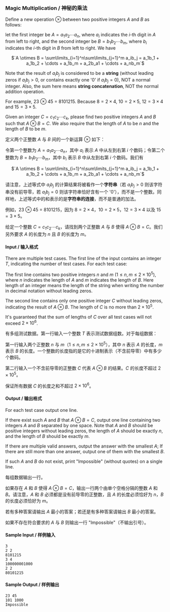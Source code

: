 ### Magic Multiplication / 神秘的乘法

Define a new operation $`\otimes`$ between two positive integers $`A`$ and $`B`$ as follows:

let the first integer be $`A = a_1a_2 \cdots a_n`$, where $`a_i`$ indicates the $`i`$-th digit in $`A`$ from left to right, and the second integer be $`B = b_1b_2 \cdots b_m`$, where $`b_i`$ indicates the $`i`$-th digit in $`B`$ from left to right. We have

<center>
$`A \otimes B = \sum\limits_{i=1}^n\sum\limits_{j=1}^m a_ib_j = a_1b_1 + a_1b_2 + \cdots + a_1b_m + a_2b_a1 + \cdots + a_nb_m`$
</center>

Note that the result of $`a_ib_j`$ is considered to be a **string** (without leading zeros if $`a_ib_j > 0`$, or contains exactly one '0' if $`a_ib_j = 0`$), NOT a normal integer. Also, the sum here means **string concatenation**, NOT the normal addition operation.

For example, 23 $`\otimes`$ 45 = 8101215. Because $`8=2 \times 4`$, $`10=2 \times 5`$, $`12=3 \times 4`$ and $`15=3 \times 5`$.

Given an integer $`C = c_1c_2\cdots c_k`$, please find two positive integers $`A`$ and $`B`$ such that $`A \otimes B = C`$. We also require that the length of $`A`$ to be $`n`$ and the length of $`B`$ to be $`m`$.

定义两个正整数 $`A`$ 与 $`B`$ 间的一个新运算 $`\otimes`$ 如下：

令第一个整数为 $`A = a_1a_2 \cdots a_n`$，其中 $`a_i`$ 表示 $`A`$ 中从左到右第 $`i`$ 个数码；令第二个整数为 $`B = b_1b_2 \cdots b_m`$，其中 $`b_i`$ 表示 $`B`$ 中从左到右第 $`i`$ 个数码。我们有

<center>
$`A \otimes B = \sum\limits_{i=1}^n\sum\limits_{j=1}^m a_ib_j = a_1b_1 + a_1b_2 + \cdots + a_1b_m + a_2b_a1 + \cdots + a_nb_m`$
</center>

请注意，上述等式中 $`a_ib_j`$ 的计算结果将被看作一个**字符串**（若 $`a_ib_j > 0`$ 则该字符串没有前导零，若 $`a_ib_j = 0`$ 则该字符串恰好含有一个 '0'），而不是一个整数。同样地，上述等式中的和表示的是**字符串的连接**，而不是普通的加法。

例如，23 $`\otimes`$ 45 = 8101215，因为 $`8=2 \times 4`$，$`10=2 \times 5`$，$`12=3 \times 4`$ 以及 $`15=3 \times 5`$。

给定一个整数 $`C = c_1c_2\cdots c_k`$，请找到两个正整数 $`A`$ 与 $`B`$ 使得 $`A \otimes B = C`$。我们另外要求 $`A`$ 的长度为 $`n`$ 且 $`B`$ 的长度为 $`m`$。

#### Input / 输入格式

There are multiple test cases. The first line of the input contains an integer $`T`$, indicating the number of test cases. For each test case:

The first line contains two positive integers $`n`$ and $`m`$ ($`1 \le n, m \le 2 \times 10^5`$), where $`n`$ indicates the length of $`A`$ and $`m`$ indicates the length of $`B`$. Here length of an integer means the length of the string when writing the number in decimal notation without leading zeros.

The second line contains only one positive integer $`C`$ without leading zeros, indicating the result of $`A \otimes B`$. The length of $`C`$ is no more than $`2 \times 10^5`$.

It's guaranteed that the sum of lengths of $`C`$ over all test cases will not exceed $`2 \times 10^6`$.

有多组测试数据。第一行输入一个整数 $`T`$ 表示测试数据组数。对于每组数据：

第一行输入两个正整数 $`n`$ 与 $`m`$（$`1 \le n, m \le 2 \times 10^5`$），其中 $`n`$ 表示 $`A`$ 的长度，$`m`$ 表示 $`B`$ 的长度。一个整数的长度指的是它的十进制表示（不含前导零）中有多少个数码。

第二行输入一个不含前导零的正整数 $`C`$ 代表 $`A \otimes B`$ 的结果。$`C`$ 的长度不超过 $`2 \times 10^5`$。

保证所有数据 $`C`$ 的长度之和不超过 $`2 \times 10^6`$。

#### Output / 输出格式

For each test case output one line.

If there exist such $`A`$ and $`B`$ that $`A \otimes B = C`$, output one line containing two integers $`A`$ and $`B`$ separated by one space. Note that $`A`$ and $`B`$ should be positive integers without leading zeros, the length of $`A`$ should be exactly $`n`$, and the length of $`B`$ should be exactly $`m`$.

If there are multiple valid answers, output the answer with the smallest $`A`$; If there are still more than one answer, output one of them with the smallest $`B`$.

If such $`A`$ and $`B`$ do not exist, print "Impossible" (without quotes) on a single line.

每组数据输出一行。

如果存在 $`A`$ 和 $`B`$ 使得 $`A \otimes B = C`$，输出一行两个由单个空格分隔的整数 $`A`$ 和 $`B`$。请注意，$`A`$ 和 $`B`$ 必须都是没有前导零的正整数，且 $`A`$ 的长度必须恰好为 $`n`$，$`B`$ 的长度必须恰好为 $`m`$。

若有多种答案请输出 $`A`$ 最小的答案；若还是有多种答案请输出 $`B`$ 最小的答案。

如果不存在符合要求的 $`A`$ 与 $`B`$ 则输出一行 "Impossible"（不输出引号）。

#### Sample Input / 样例输入
```in
3
2 2
8101215
3 4
100000001000
2 2
80101215
```

#### Sample Output / 样例输出
```out
23 45
101 1000
Impossible
```
